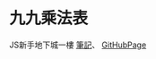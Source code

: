 # 九九乘法表
JS新手地下城一樓
[筆記](https://medium.com/@cc86418520/%E6%96%B0%E6%89%8B-js-%E5%9C%B0%E4%B8%8B%E5%9F%8E-1f-9x9-%E4%B9%98%E6%B3%95%E8%A1%A8-9b91e4450920)、
[GitHubPage](https://irenelee18.github.io/1F-MULTIPLICATION/)
